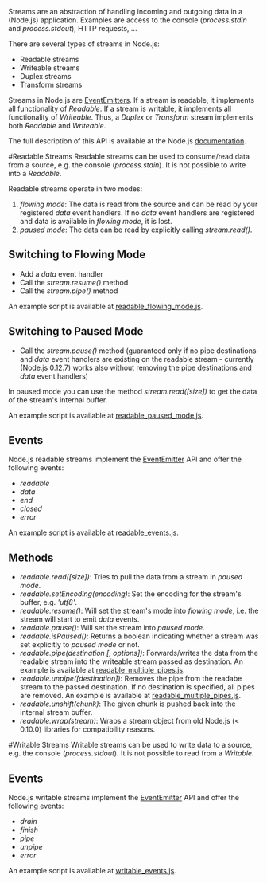Streams are an abstraction of handling incoming and outgoing data in a (Node.js) application. Examples are access to the console (_process.stdin_ and _process.stdout_), HTTP requests, ...

There are several types of streams in Node.js:
* Readable streams
* Writeable streams
* Duplex streams
* Transform streams

Streams in Node.js are [EventEmitters](https://github.com/lgeorgieff/javascript/blob/master/node.js/060_events/README.md). If a stream is readable, it implements all functionality of _Readable_. If a stream is writable, it implements all functionality of _Writeable_. Thus, a _Duplex_ or _Transform_ stream implements both _Readable_ and _Writeable_.

The full description of this API is available at the Node.js [documentation](https://nodejs.org/api/stream.html).

#Readable Streams
Readable streams can be used to consume/read data from a source, e.g. the console (_process.stdin_). It is not possible to write into a _Readable_.

Readable streams operate in two modes:
 1. _flowing mode_: The data is read from the source and can be read by your registered _data_ event handlers. If no _data_ event handlers are registered and data is available in _flowing mode_, it is lost.
 2. _paused mode_: The data can be read by explicitly calling _stream.read()_.
 
## Switching to Flowing Mode
* Add a _data_ event handler
* Call the _stream.resume()_ method
* Call the _stream.pipe()_ method

An example script is available at [readable_flowing_mode.js](readable_flowing_mode.js).
 
## Switching to Paused Mode
* Call the _stream.pause()_ method (guaranteed only if no pipe destinations and _data_ event handlers are existing on the readable stream - currently (Node.js 0.12.7) works also without removing the pipe destinations and _data_ event handlers)

In paused mode you can use the method _stream.read([size])_ to get the data of the stream's internal buffer.

An example script is available at [readable_paused_mode.js](readable_paused_mode.js).

## Events
Node.js readable streams implement the [EventEmitter](https://github.com/lgeorgieff/javascript/blob/master/node.js/060_events/README.md) API and offer the following events:
* _readable_
* _data_
* _end_
* _closed_
* _error_

An example script is available at [readable_events.js](readable_events.js).

## Methods
* _readable.read([size])_: Tries to pull the data from a stream in _paused mode_.
* _readable.setEncoding(encoding)_: Set the encoding for the stream's buffer, e.g. _'utf8'_.
* _readable.resume()_: Will set the stream's mode into _flowing mode_, i.e. the stream will start to emit _data_ events.
* _readable.pause()_: Will set the stream into _paused mode_.
* _readable.isPaused()_: Returns a boolean indicating whether a stream was set explicitly to _paused mode_ or not.
* _readable.pipe(destination [, options])_: Forwards/writes the data from the readable stream into the writeable stream passed as destination. An example is available at [readable_multiple_pipes.js](readable_multiple_pipes.js).
* _readable.unpipe([destination])_: Removes the pipe from the readabe stream to the passed destination. If no destination is specified, all pipes are removed. An example is available at [readable_multiple_pipes.js](readable_multiple_pipes.js).
* _readable.unshift(chunk)_: The given chunk is pushed back into the internal stream buffer.
* _readable.wrap(stream)_: Wraps a stream object from old Node.js (< 0.10.0) libraries for compatibility reasons.


#Writable Streams
Writable streams can be used to write data to a source, e.g. the console (_process.stdout_). It is not possible to read from a _Writable_.

## Events
Node.js writable streams implement the [EventEmitter](https://github.com/lgeorgieff/javascript/blob/master/node.js/060_events/README.md) API and offer the following events:
* _drain_
* _finish_
* _pipe_
* _unpipe_
* _error_

An example script is available at [writable_events.js](writable_events.js).
